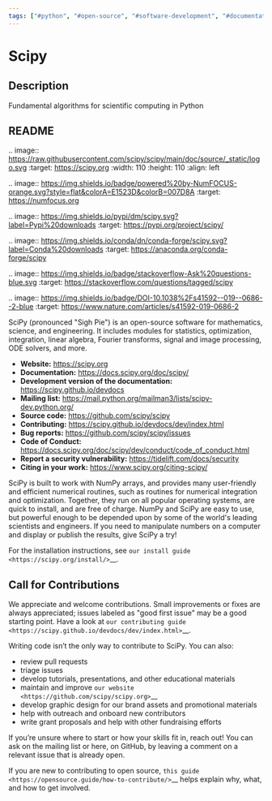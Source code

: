 ```yaml
---
tags: ["#python", "#open-source", "#software-development", "#documentation", "#developer-tools", "|", "#scientific-computing", "#numerical-methods", "#scipy"]
---
```


# Scipy

## Description

Fundamental algorithms for scientific computing in Python

## README

.. image:: https://raw.githubusercontent.com/scipy/scipy/main/doc/source/_static/logo.svg
  :target: https://scipy.org
  :width: 110
  :height: 110
  :align: left

.. image:: https://img.shields.io/badge/powered%20by-NumFOCUS-orange.svg?style=flat&colorA=E1523D&colorB=007D8A
  :target: https://numfocus.org

.. image:: https://img.shields.io/pypi/dm/scipy.svg?label=Pypi%20downloads
  :target: https://pypi.org/project/scipy/

.. image:: https://img.shields.io/conda/dn/conda-forge/scipy.svg?label=Conda%20downloads
  :target: https://anaconda.org/conda-forge/scipy

.. image:: https://img.shields.io/badge/stackoverflow-Ask%20questions-blue.svg
  :target: https://stackoverflow.com/questions/tagged/scipy

.. image:: https://img.shields.io/badge/DOI-10.1038%2Fs41592--019--0686--2-blue
  :target: https://www.nature.com/articles/s41592-019-0686-2

SciPy (pronounced "Sigh Pie") is an open-source software for mathematics,
science, and engineering. It includes modules for statistics, optimization,
integration, linear algebra, Fourier transforms, signal and image processing,
ODE solvers, and more.

- **Website:** https://scipy.org
- **Documentation:** https://docs.scipy.org/doc/scipy/
- **Development version of the documentation:** https://scipy.github.io/devdocs
- **Mailing list:** https://mail.python.org/mailman3/lists/scipy-dev.python.org/
- **Source code:** https://github.com/scipy/scipy
- **Contributing:** https://scipy.github.io/devdocs/dev/index.html
- **Bug reports:** https://github.com/scipy/scipy/issues
- **Code of Conduct:** https://docs.scipy.org/doc/scipy/dev/conduct/code_of_conduct.html
- **Report a security vulnerability:** https://tidelift.com/docs/security
- **Citing in your work:** https://www.scipy.org/citing-scipy/

SciPy is built to work with
NumPy arrays, and provides many user-friendly and efficient numerical routines,
such as routines for numerical integration and optimization. Together, they
run on all popular operating systems, are quick to install, and are free of
charge. NumPy and SciPy are easy to use, but powerful enough to be depended
upon by some of the world's leading scientists and engineers. If you need to
manipulate numbers on a computer and display or publish the results, give
SciPy a try!

For the installation instructions, see `our install
guide <https://scipy.org/install/>`__.


Call for Contributions
----------------------

We appreciate and welcome contributions. Small improvements or fixes are always appreciated; issues labeled as "good
first issue" may be a good starting point. Have a look at `our contributing
guide <https://scipy.github.io/devdocs/dev/index.html>`__.

Writing code isn’t the only way to contribute to SciPy. You can also:

- review pull requests
- triage issues
- develop tutorials, presentations, and other educational materials
- maintain and improve `our website <https://github.com/scipy/scipy.org>`__
- develop graphic design for our brand assets and promotional materials
- help with outreach and onboard new contributors
- write grant proposals and help with other fundraising efforts

If you’re unsure where to start or how your skills fit in, reach out! You can
ask on the mailing list or here, on GitHub, by leaving a
comment on a relevant issue that is already open.

If you are new to contributing to open source, `this
guide <https://opensource.guide/how-to-contribute/>`__ helps explain why, what,
and how to get involved.
